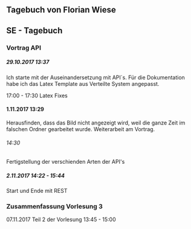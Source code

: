 
## Tagebuch von Florian Wiese

## SE - Tagebuch

### Vortrag API
 
##### 29.10.2017 13:37 

Ich starte mit der Auseinandersetzung mit API´s. Für die Dokumentation habe ich das Latex Template aus Verteilte System angepasst. 

17:00 - 17:30 Latex Fixes

#### 1.11.2017 13:29
Herausfinden, dass das Bild nicht angezeigt wird, weil die ganze Zeit im falschen Ordner gearbeitet wurde. 
Weiterarbeit am Vortrag. 

###### 14:30 

Fertigstellung der verschienden Arten der API's 


##### 2.11.2017 14:22 - 15:44
Start und Ende  mit REST  

### Zusammenfassung Vorlesung 3
07.11.2017 Teil 2 der Vorlesung 13:45 - 15:00